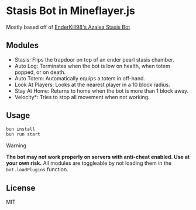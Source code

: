 # Stasis Bot in Mineflayer.js
Mostly based off of [EnderKill98's Azalea Stasis Bot](https://github.com/EnderKill98/stasis-bot) 

## Modules
- Stasis: Flips the trapdoor on top of an ender pearl stasis chamber. 
- Auto Log: Terminates when the bot is low on health, when totem popped, or on death.
- Auto Totem: Automatically equips a totem in off-hand.
- Look At Players: Looks at the nearest player in a 10 block radius.
- Stay At Home: Returns to home when the bot is more than 1 block away.
- Velocity*: Tries to stop all movement when not working.

## Usage
```bash
bun install
bun run start
```

> [!WARNING]
> **The bot may not work properly on servers with anti-cheat enabled. Use at your own risk.**
> All modules are toggleable by not loading them in the `bot.loadPlugins` function.

## License
MIT